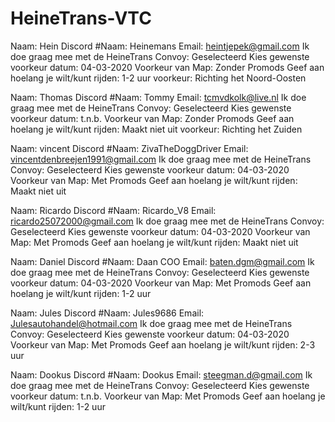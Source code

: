# HeineTrans-VTC
Naam:	Hein
Discord #Naam:	Heinemans
Email:	heintjepek@gmail.com
Ik doe graag mee met de HeineTrans Convoy:	Geselecteerd
Kies gewenste voorkeur datum:	04-03-2020
Voorkeur van Map:	Zonder Promods
Geef aan hoelang je wilt/kunt rijden:	1-2 uur
voorkeur:	Richting het Noord-Oosten

Naam:	Thomas
Discord #Naam:	Tommy
Email:	tcmvdkolk@live.nl
Ik doe graag mee met de HeineTrans Convoy:	Geselecteerd
Kies gewenste voorkeur datum:	t.n.b.
Voorkeur van Map:	Zonder Promods
Geef aan hoelang je wilt/kunt rijden:	Maakt niet uit
voorkeur:	Richting het Zuiden

Naam:	vincent
Discord #Naam:	ZivaTheDoggDriver
Email:	vincentdenbreejen1991@gmail.com
Ik doe graag mee met de HeineTrans Convoy:	Geselecteerd
Kies gewenste voorkeur datum:	04-03-2020
Voorkeur van Map:	Met Promods
Geef aan hoelang je wilt/kunt rijden:	Maakt niet uit

Naam:	Ricardo
Discord #Naam:	Ricardo_V8
Email:	ricardo25072000@gmail.com
Ik doe graag mee met de HeineTrans Convoy:	Geselecteerd
Kies gewenste voorkeur datum:	04-03-2020
Voorkeur van Map:	Met Promods
Geef aan hoelang je wilt/kunt rijden:	Maakt niet uit

Naam:	Daniel
Discord #Naam:	Daan COO
Email:	baten.dgm@gmail.com
Ik doe graag mee met de HeineTrans Convoy:	Geselecteerd
Kies gewenste voorkeur datum:	04-03-2020
Voorkeur van Map:	Met Promods
Geef aan hoelang je wilt/kunt rijden:	1-2 uur

Naam:	Jules
Discord #Naam:	Jules9686
Email:	Julesautohandel@hotmail.com
Ik doe graag mee met de HeineTrans Convoy:	Geselecteerd
Kies gewenste voorkeur datum:	04-03-2020
Voorkeur van Map:	Met Promods
Geef aan hoelang je wilt/kunt rijden:	2-3 uur

Naam:	Dookus
Discord #Naam:	Dookus
Email:	steegman.d@gmail.com
Ik doe graag mee met de HeineTrans Convoy:	Geselecteerd
Kies gewenste voorkeur datum:	t.n.b.
Voorkeur van Map:	Met Promods
Geef aan hoelang je wilt/kunt rijden:	1-2 uur
